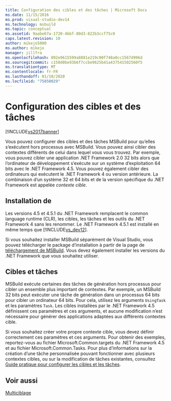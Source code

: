 ```yaml
---
title: Configuration des cibles et des tâches | Microsoft Docs
ms.date: 11/15/2016
ms.prod: visual-studio-dev14
ms.technology: msbuild
ms.topic: conceptual
ms.assetid: 9aabe67a-1720-4bbf-80d3-822b3ccf75c0
caps.latest.revision: 10
author: mikejo5000
ms.author: mikejo
manager: jillfra
ms.openlocfilehash: 892e9615599a8881e219c00f748a0cc1567d996d
ms.sourcegitcommit: c150d0be93b6f7ccbe9625b41a437541502560f5
ms.translationtype: MT
ms.contentlocale: fr-FR
ms.lasthandoff: 01/10/2020
ms.locfileid: "75850029"
---
```

# <a name="configuring-targets-and-tasks"></a>Configuration des cibles et des tâches
[!INCLUDE[vs2017banner](../includes/vs2017banner.md)]

Vous pouvez configurer des cibles et des tâches MSBuild pour qu’elles s’exécutent hors processus avec MSBuild. Vous pouvez ainsi cibler des contextes différents de celui dans lequel vous vous trouvez. Par exemple, vous pouvez cibler une application .NET Framework 2.0 32 bits alors que l’ordinateur de développement s’exécute sur un système d’exploitation 64 bits avec le .NET Framework 4.5. Vous pouvez également cibler des ordinateurs qui exécutent le .NET Framework 4 ou version antérieure. La combinaison d’un système 32 et 64 bits et de la version spécifique du .NET Framework est appelée *contexte cible*.  
  
## <a name="installation"></a>Installation de  
 Les versions 4.5 et 4.5.1 du .NET Framework remplacent le common language runtime (CLR), les cibles, les tâches et les outils du .NET Framework 4 sans les renommer. Le .NET Framework 4.5.1 est installé en même temps que [!INCLUDE[vs_dev12](../includes/vs-dev12-md.md)].  
  
 Si vous souhaitez installer MSBuild séparément de Visual Studio, vous pouvez télécharger le package d’installation à partir de la page de [téléchargement de MSBuild](https://www.microsoft.com/download/details.aspx?id=40760). Vous devez également installer les versions du .NET Framework que vous souhaitez utiliser.  
  
## <a name="targets-and-tasks"></a>Cibles et tâches  
 MSBuild exécute certaines des tâches de génération hors processus pour cibler un ensemble plus important de contextes.  Par exemple, un MSBuild 32 bits peut exécuter une tâche de génération dans un processus 64 bits pour cibler un ordinateur 64 bits. Pour cela, utilisez les arguments `UsingTask` et les paramètres `Task`. Les cibles installées par le .NET Framework 4.5 définissent ces paramètres et ces arguments, et aucune modification n’est nécessaire pour générer des applications adaptées aux différents contextes cible.  
  
 Si vous souhaitez créer votre propre contexte cible, vous devez définir correctement ces paramètres et ces arguments. Pour obtenir des exemples, reportez-vous au fichier Microsoft.Common.targets du .NET Framework 4.5 et au fichier Microsoft.Common.Tasks.  Pour plus d’informations sur la création d’une tâche personnalisée pouvant fonctionner avec plusieurs contextes cibles, ou sur la modification de tâches existantes, consultez [Guide pratique pour configurer les cibles et les tâches](../msbuild/how-to-configure-targets-and-tasks.md).  
  
## <a name="see-also"></a>Voir aussi  
 [Multiciblage](../msbuild/msbuild-multitargeting-overview.md)
